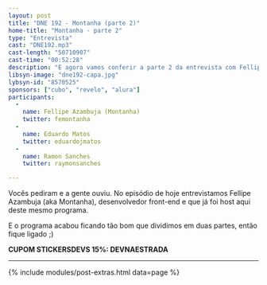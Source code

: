 ```yaml
---
layout: post
title: "DNE 192 - Montanha (parte 2)"
home-title: "Montanha - parte 2"
type: "Entrevista"
cast: "DNE192.mp3"
cast-length: "50710907"
cast-time: "00:52:28"
description: "E agora vamos conferir a parte 2 da entrevista com Fellipe Azambuja (aka Montanha), desenvolvedor front-end e que já foi host aqui deste mesmo programa. O programa ficou tão bom que dividimos em duas partes!"
libsyn-image: "dne192-capa.jpg"
lybsyn-id: "8570525"
sponsors: ["cubo", "revelo", "alura"]
participants:
  -
    name: Fellipe Azambuja (Montanha)
    twitter: femontanha
  -
    name: Eduardo Matos
    twitter: eduardojmatos
  -
    name: Ramon Sanches
    twitter: raymonsanches

---
```


Vocês pediram e a gente ouviu. No episódio de hoje entrevistamos Fellipe Azambuja (aka Montanha), desenvolvedor front-end e que já foi host aqui deste mesmo programa.

E o programa acabou ficando tão bom que dividimos em duas partes, então fique ligado ;)

<strong>CUPOM STICKERSDEVS 15%: DEVNAESTRADA</strong>

---

{% include modules/post-extras.html data=page %}

